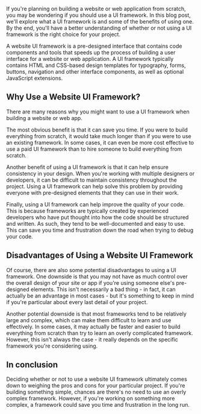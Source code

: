 <webui-data data-page-title="What is a Website UI Framework?"></webui-data>

<webui-page-segment elevation="10">

If you're planning on building a website or web application from scratch, you may be wondering if you should use a UI framework. In this blog post, we'll explore what a UI framework is and some of the benefits of using one. By the end, you'll have a better understanding of whether or not using a UI framework is the right choice for your project.

</webui-page-segment>

<webui-page-segment elevation="10">

A website UI framework is a pre-designed interface that contains code components and tools that speeds up the process of building a user interface for a website or web application. A UI framework typically contains HTML and CSS-based design templates for typography, forms, buttons, navigation and other interface components, as well as optional JavaScript extensions.

</webui-page-segment>

## Why Use a Website UI Framework?

<webui-page-segment elevation="10">

There are many reasons why you might want to use a UI framework when building a website or web app.

The most obvious benefit is that it can save you time. If you were to build everything from scratch, it would take much longer than if you were to use an existing framework. In some cases, it can even be more cost effective to use a paid UI framework than to hire someone to build everything from scratch.

Another benefit of using a UI framework is that it can help ensure consistency in your design. When you're working with multiple designers or developers, it can be difficult to maintain consistency throughout the project. Using a UI framework can help solve this problem by providing everyone with pre-designed elements that they can use in their work.

Finally, using a UI framework can help improve the quality of your code. This is because frameworks are typically created by experienced developers who have put thought into how the code should be structured and written. As such, they tend to be well-documented and easy to use. This can save you time and frustration down the road when trying to debug your code.

</webui-page-segment>

## Disadvantages of Using a Website UI Framework

<webui-page-segment elevation="10">

Of course, there are also some potential disadvantages to using a UI framework. One downside is that you may not have as much control over the overall design of your site or app if you're using someone else's pre-designed elements. This isn't necessarily a bad thing - in fact, it can actually be an advantage in most cases - but it's something to keep in mind if you're particular about every last detail of your project.

Another potential downside is that most frameworks tend to be relatively large and complex, which can make them difficult to learn and use effectively. In some cases, it may actually be faster and easier to build everything from scratch than try to learn an overly complicated framework. However, this isn't always the case - it really depends on the specific framework you're considering using.

</webui-page-segment>

## In conclusion

<webui-page-segment elevation="10">

Deciding whether or not to use a website UI framework ultimately comes down to weighing the pros and cons for your particular project. If you're building something simple, chances are there's no need to use an overly complex framework. However, if you're working on something more complex, a framework could save you time and frustration in the long run.

</webui-page-segment>
